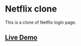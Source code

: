 
# Netflix clone
This is a clone of Netflix login page.

## [Live Demo](https://yogesh-24.github.io/netflixlogin/)

